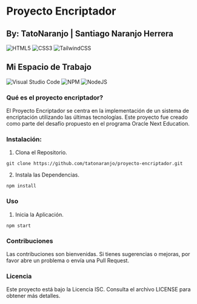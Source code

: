 # Proyecto Encriptador


## By: TatoNaranjo | Santiago Naranjo Herrera
![HTML5](https://img.shields.io/badge/html5-%23E34F26.svg?style=for-the-badge&logo=html5&logoColor=white)
![CSS3](https://img.shields.io/badge/css3-%231572B6.svg?style=for-the-badge&logo=css3&logoColor=white)
![TailwindCSS](https://img.shields.io/badge/tailwindcss-%2338B2AC.svg?style=for-the-badge&logo=tailwind-css&logoColor=white)


## Mi Espacio de Trabajo
![Visual Studio Code](https://img.shields.io/badge/Visual%20Studio%20Code-0078d7.svg?style=for-the-badge&logo=visual-studio-code&logoColor=white)
![NPM](https://img.shields.io/badge/NPM-%23CB3837.svg?style=for-the-badge&logo=npm&logoColor=white)
![NodeJS](https://img.shields.io/badge/node.js-6DA55F?style=for-the-badge&logo=node.js&logoColor=white)

### Qué es el proyecto encriptador?
El Proyecto Encriptador se centra en la implementación de un sistema de encriptación utilizando las últimas tecnologías. Este proyecto fue creado como parte del desafío propuesto en el programa Oracle Next Education.

### Instalación: 
1. Clona el Repositorio.
```git
git clone https://github.com/tatonaranjo/proyecto-encriptador.git
```
2. Instala las Dependencias.
```nodeJS
npm install
```
### Uso
1. Inicia la Aplicación.
```nodeJS
npm start
```
### Contribuciones
Las contribuciones son bienvenidas. Si tienes sugerencias o mejoras, por favor abre un problema o envía una Pull Request.

### Licencia
Este proyecto está bajo la Licencia ISC. Consulta el archivo LICENSE para obtener más detalles.






